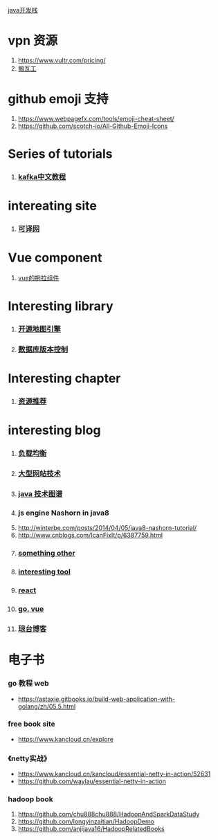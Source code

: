 [java开发栈](https://my.oschina.net/u/3779583/blog/1862418)

# vpn  资源
1. https://www.vultr.com/pricing/
2. [搬瓦工](https://bwh1.net/)

# github emoji 支持
1. https://www.webpagefx.com/tools/emoji-cheat-sheet/
2. https://github.com/scotch-io/All-Github-Emoji-Icons

# Series of tutorials
1. ### [kafka中文教程](http://orchome.com/kafka/index)

# intereating site
1. ### [可译网](https://coyee.com/)




# Vue component
1. [vue的拖拉组件](https://github.com/SortableJS/Vue.Draggable)

# Interesting library
1. ### [开源地图引擎](http://openlayers.org/)
2. ### [数据库版本控制](https://github.com/flyway/flyway)

# Interesting chapter
1. ### [资源推荐](https://zhuanlan.zhihu.com/p/28406406)

# interesting blog
1. ### [负载均衡](http://www.cnblogs.com/edisonchou/category/585873.html)
2. ### [大型网站技术](http://www.cnblogs.com/edisonchou/p/3773828.html)
3. ### [java 技术图谱](https://mp.weixin.qq.com/s/UIg98kmGKxnpW8hh_6yxeg)
4. ### js engine Nashorn  in java8
1. http://winterbe.com/posts/2014/04/05/java8-nashorn-tutorial/
2. http://www.cnblogs.com/IcanFixIt/p/6387759.html
5. ###  [something other](https://halfrost.com)
6. ### [interesting tool](https://haoji.me/)
7. ### [react](https://github.com/hujiulong/blog)
8. ### [go, vue](http://www.chairis.cn)
9. ### [琼台博客](http://www.qttc.net/)



# 电子书
### go 教程  web
- https://astaxie.gitbooks.io/build-web-application-with-golang/zh/05.5.html

### free book site
- https://www.kancloud.cn/explore

### 《netty实战》
- https://www.kancloud.cn/kancloud/essential-netty-in-action/52631
- https://github.com/waylau/essential-netty-in-action

### hadoop book
1. https://github.com/chu888chu888/HadoopAndSparkDataStudy
2. https://github.com/longyinzaitian/HadoopDemo
3. https://github.com/anjijava16/HadoopRelatedBooks
